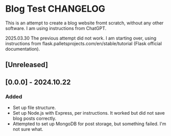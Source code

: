 # Blog Test CHANGELOG

This is an attempt to create a blog website fromt scratch, without any other software. 
I am using instructions from ChatGPT.

2025.03.30 The previous attempt did not work. I am starting over, using instructions from
flask.palletsprojects.com/en/stable/tutorial (Flask official documentation).

## [Unreleased]

## [0.0.0] - 2024.10.22

### Added

- Set up file structure.
- Set up Node.js with Express, per instructions. It worked but did not save blog posts correctly.
- Attempted to set up MongoDB for post storage, but something failed. I'm not sure what.
